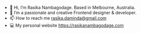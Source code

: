 - 👋 Hi, I’m Rasika Nambagodage. Based in Melbourne, Australia.
- 👀 I’m a passionate and creative Frontend designer & developer.
- 📫 How to reach me rasika.daminda@gmail.com
- 💻 My personal website https://rasikanambagodage.com

<!---
Rasika-Nambagodage/Rasika-Nambagodage is a ✨ special ✨ repository because its `README.md` (this file) appears on your GitHub profile.
You can click the Preview link to take a look at your changes.
--->
